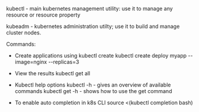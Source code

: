 kubectl - main kubernetes management utility: use it to manage any resource or resource property

kubeadm - kubernetes administration utilty; use it to build and manage cluster nodes. 

Commands:
* Create applications using kubectl create
kubectl create deploy myapp --image=nginx --replicas=3
* View the results
kubectl get all
* Kubectl help options
kubectl -h - gives an overview of available commands
kubectl get -h - shows how to use the get command 

* To enable auto completion in k8s CLI
source <(kubectl completion bash)
